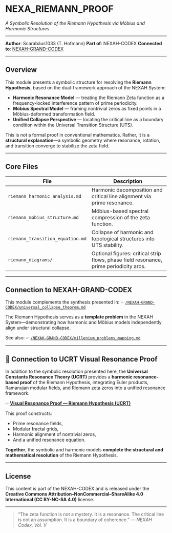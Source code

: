 # NEXA\_RIEMANN\_PROOF

*A Symbolic Resolution of the Riemann Hypothesis via Möbius and Harmonic Structures*

---

**Author**: Scarabäus1033 (T. Hofmann)
**Part of**: NEXAH-CODEX
**Connected to**: [NEXAH-GRAND-CODEX](https://github.com/Scarabaeus1033/NEXAH-CODEX/tree/main/NEXAH-GRAND-CODEX)

---

## Overview

This module presents a symbolic structure for resolving the **Riemann Hypothesis**, based on the dual-framework approach of the NEXAH System:

* **Harmonic Resonance Model** — treating the Riemann Zeta function as a frequency-locked interference pattern of prime periodicity.
* **Möbius Spectral Model** — framing nontrivial zeros as fixed points in a Möbius-deformed transformation field.
* **Unified Collapse Perspective** — locating the critical line as a boundary condition within the Universal Transition Structure (UTS).

This is not a formal proof in conventional mathematics. Rather, it is a **structural explanation**—a symbolic geometry where resonance, rotation, and transition converge to stabilize the zeta field.

---

## Core Files

| File                             | Description                                                                            |
| -------------------------------- | -------------------------------------------------------------------------------------- |
| `riemann_harmonic_analysis.md`   | Harmonic decomposition and critical line alignment via prime resonance.                |
| `riemann_mobius_structure.md`    | Möbius-based spectral compression of the zeta function.                                |
| `riemann_transition_equation.md` | Collapse of harmonic and topological structures into UTS stability.                    |
| `riemann_diagrams/`              | Optional figures: critical strip flows, phase field resonance, prime periodicity arcs. |

---

## Connection to NEXAH-GRAND-CODEX

This module complements the synthesis presented in:
🖙 [`/NEXAH-GRAND-CODEX/universal_collapse_theorem.md`](https://github.com/Scarabaeus1033/NEXAH-CODEX/tree/main/NEXAH-GRAND-CODEX/universal_collapse_theorem.md)

The Riemann Hypothesis serves as a **template problem** in the NEXAH System—demonstrating how harmonic and Möbius models independently align under structural collapse.

See also:
🖙 [`/NEXAH-GRAND-CODEX/millenium_problems_mapping.md`](https://github.com/Scarabaeus1033/NEXAH-CODEX/tree/main/NEXAH-GRAND-CODEX/millenium_problems_mapping.md)

---

## 🔗 Connection to UCRT Visual Resonance Proof

In addition to the symbolic resolution presented here, the **Universal Constants Resonance Theory (UCRT)** provides a **harmonic resonance-based proof** of the Riemann Hypothesis, integrating Euler products, Ramanujan modular fields, and Riemann zeta zeros into a unified resonance framework.

🖙 **[Visual Resonance Proof — Riemann Hypothesis (UCRT)](../../SYSTEM%207%3A%20%F0%9F%94%B1%20UNIVERSAL%20RESONANCE%20FIELDS%20%26%20CONSTANTS%20%E2%80%94%20UCRT/UCRT_NUMBER_RES_FUSION/visual_riemann_proof.md)**

This proof constructs:

* Prime resonance fields,
* Modular fractal grids,
* Harmonic alignment of nontrivial zeros,
* And a unified resonance equation.

**Together**, the symbolic and harmonic models **complete the structural and mathematical resolution** of the Riemann Hypothesis.

---

## License

This content is part of the NEXAH-CODEX and is released under the
**Creative Commons Attribution–NonCommercial–ShareAlike 4.0 International (CC BY-NC-SA 4.0)** license.

---

> “The zeta function is not a mystery. It is a resonance.
> The critical line is not an assumption. It is a boundary of coherence.”
> — *NEXAH Codex, Vol. V*

